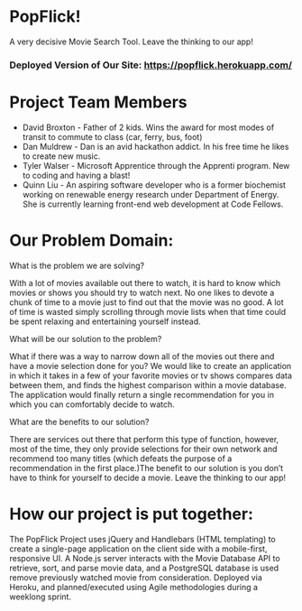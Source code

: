 # PopFlick!
A very decisive Movie Search Tool. Leave the thinking to our app!
### Deployed Version of Our Site: https://popflick.herokuapp.com/

# Project Team Members

* David Broxton -  Father of 2 kids. Wins the award for most modes of transit to commute to class (car, ferry, bus, foot)
* Dan Muldrew -  Dan is an avid hackathon addict. In his free time he likes to create new music.
* Tyler Walser - Microsoft Apprentice through the Apprenti program. New to coding and having a blast!
* Quinn Liu - An aspiring software developer who is a former biochemist working on renewable energy research under Department of Energy. She is currently learning front-end web development at Code Fellows.

# Our Problem Domain:

What is the problem we are solving?

With a lot of movies available out there to watch, it is hard to know which movies or shows you should try to watch next. No one likes to devote a chunk of time to a movie just to find out that the movie was no good. A lot of time is wasted simply scrolling through movie lists when that time could be spent relaxing and entertaining yourself instead.

What will be our solution to the problem?

What if there was a way to narrow down all of the movies out there and have a movie selection done for you? We would like to create an application in which it takes in a few of your favorite movies or tv shows compares data between them, and finds the highest comparison within a movie database. The application would finally return a single recommendation for you in which you can comfortably decide to watch.

What are the benefits to our solution?

There are services out there that perform this type of function, however, most of the time, they only provide selections for their own network and recommend too many titles (which defeats the purpose of a recommendation in the first place.)The benefit to our solution is you don’t have to think for yourself to decide a movie. Leave the thinking to our app!

# How our project is put together:

The PopFlick Project uses jQuery and Handlebars (HTML templating) to create a single-page application on the client side with a mobile-first, responsive UI. A Node.js server interacts with the Movie Database API to retrieve, sort, and parse movie data, and a PostgreSQL database is used remove previously watched movie from consideration. Deployed via Heroku, and planned/executed using Agile methodologies during a weeklong sprint.
